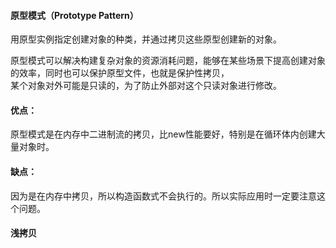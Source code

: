 #### 原型模式（Prototype Pattern）    

用原型实例指定创建对象的种类，并通过拷贝这些原型创建新的对象。  

原型模式可以解决构建复杂对象的资源消耗问题，能够在某些场景下提高创建对象的效率，同时也可以保护原型文件，也就是保护性拷贝，  
某个对象对外可能是只读的，为了防止外部对这个只读对象进行修改。  

#### 优点：    
原型模式是在内存中二进制流的拷贝，比new性能要好，特别是在循环体内创建大量对象时。

#### 缺点：  
因为是在内存中拷贝，所以构造函数式不会执行的。所以实际应用时一定要注意这个问题。

#### 浅拷贝  

  

